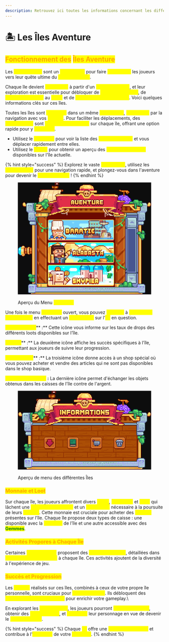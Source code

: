 ```yaml
---
description: Retrouvez ici toutes les informations concernant les différentes îles aventure
---
```


# 🏝️ Les Îles Aventure

## <mark style="color:orange;">Fonctionnement des</mark> <mark style="color:orange;"></mark><mark style="color:orange;">**Îles Aventure**</mark>

Les <mark style="color:yellow;">**Îles Aventure**</mark> sont un <mark style="color:yellow;">**élément clé**</mark> pour faire <mark style="color:yellow;">**progresser**</mark> les joueurs vers leur quête ultime du <mark style="color:yellow;">**Roi des Pirates**</mark>.&#x20;

Chaque île devient <mark style="color:yellow;">**accessible**</mark> à partir d'un <mark style="color:yellow;">**rang spécifique**</mark>, et leur exploration est essentielle pour débloquer de <mark style="color:yellow;">**nouveaux succès**</mark>, de <mark style="color:yellow;">**nouveaux articles**</mark> au <mark style="color:yellow;">**`/shop`**</mark> et de <mark style="color:yellow;">**nouvelles armes et outils**</mark>. Voici quelques informations clés sur ces îles.

Toutes les îles sont <mark style="color:yellow;">**intégrées**</mark> dans un même <mark style="color:yellow;">**open world**</mark>, <mark style="color:yellow;">**accessible**</mark> par la navigation avec vos <mark style="color:yellow;">**navires**</mark>. Pour faciliter les déplacements, des <mark style="color:yellow;">**ponéglyphes**</mark> sont <mark style="color:yellow;">**disponibles à l'achat**</mark> sur chaque île, offrant une option rapide pour y <mark style="color:yellow;">**retourner**</mark>.

* Utilisez le <mark style="color:yellow;">**`/aventure`**</mark> pour voir la liste des <mark style="color:yellow;">**îles accessibles**</mark> et vous déplacer rapidement entre elles.
* Utilisez le <mark style="color:yellow;">**`/quete`**</mark> pour obtenir un aperçu des <mark style="color:yellow;">**différentes quêtes**</mark> disponibles sur l'île actuelle.

{% hint style="success" %}
Explorez le vaste <mark style="color:yellow;">**open world**</mark>, utilisez les <mark style="color:yellow;">**ponéglyphes**</mark> pour une navigation rapide, et plongez-vous dans l'aventure pour devenir le <mark style="color:yellow;">**Roi des Pirates**</mark> !
{% endhint %}

<figure><img src="../../.gitbook/assets/image (22).png" alt=""><figcaption><p>Aperçu du Menu <mark style="color:yellow;"><strong><code>/aventure</code></strong></mark></p></figcaption></figure>

Une fois le menu <mark style="color:yellow;">**`/aventure`**</mark> ouvert, vous pouvez <mark style="color:yellow;">**accéder**</mark> à <mark style="color:yellow;">**différentes informations**</mark> en effectuant un <mark style="color:yellow;">**clic gauche**</mark> sur l'<mark style="color:yellow;">**île**</mark> en question.&#x20;

<mark style="color:yellow;">**Taux de Drops**</mark>** :** Cette icône vous informe sur les taux de drops des différents loots disponibles sur l'île.

<mark style="color:yellow;">**Succès**</mark>** :** La deuxième icône affiche les succès spécifiques à l'île, permettant aux joueurs de suivre leur progression.

<mark style="color:yellow;">**Shop Spécial**</mark>** :** La troisième icône donne accès à un shop spécial où vous pouvez acheter et vendre des articles qui ne sont pas disponibles dans le shop basique.

<mark style="color:yellow;">**Recycleur d'Objets**</mark> **:** La dernière icône permet d'échanger les objets obtenus dans les caisses de l'île contre de l'argent.

<figure><img src="../../.gitbook/assets/image (9).png" alt=""><figcaption><p>Aperçu de menu des différentes Îles</p></figcaption></figure>

### <mark style="color:orange;">Monnaie et Loot</mark>

Sur chaque île, les joueurs affrontent divers <mark style="color:yellow;">**mobs**</mark>, <mark style="color:yellow;">**mini-boss**</mark> et <mark style="color:yellow;">**boss**</mark> qui lâchent une <mark style="color:yellow;">**monnaie spécifique**</mark> et un <mark style="color:yellow;">**item par île**</mark> nécessaire à la poursuite de leurs <mark style="color:yellow;">**Succès**</mark>. Cette monnaie est cruciale pour acheter des <mark style="color:yellow;">**caisses**</mark> présentes sur l'île. Chaque île propose deux types de caisse : une disponible avec la <mark style="color:yellow;">**monnaie**</mark> de l'île et une autre accessible avec des <mark style="color:green;">**Gemmes**</mark>.

### <mark style="color:orange;">Activités Propores à Chaque Île</mark>

Certaines <mark style="color:yellow;">**îles aventures**</mark> proposent des <mark style="color:yellow;">**activités uniques**</mark>, détaillées dans <mark style="color:yellow;">**les sections spécifiques**</mark> à chaque île. Ces activités ajoutent de la diversité à l'expérience de jeu.

### <mark style="color:orange;">Succès et Progression</mark>

Les <mark style="color:yellow;">**Succès**</mark> réalisés sur ces îles, combinés à ceux de votre propre île personnelle, sont cruciaux pour <mark style="color:yellow;">**monter en rang**</mark>. Ils débloquent des <mark style="color:yellow;">**améliorations significatives**</mark> pour enrichir votre gameplay.\


En explorant les <mark style="color:yellow;">**Îles Aventure**</mark>, les joueurs pourront <mark style="color:yellow;">**relever des défis**</mark>, obtenir des <mark style="color:yellow;">**récompenses**</mark>, et <mark style="color:yellow;">**améliorer**</mark> leur personnage en vue de devenir le <mark style="color:yellow;">**Roi des Pirates**</mark>.&#x20;

{% hint style="success" %}
Chaque <mark style="color:yellow;">**île**</mark> offre une <mark style="color:yellow;">**expérience unique**</mark> et contribue à l'<mark style="color:yellow;">**évolution**</mark> de votre <mark style="color:yellow;">**aventure**</mark>.
{% endhint %}
